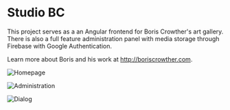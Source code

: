 # Studio BC

This project serves as a an Angular frontend for Boris Crowther's art gallery. There is also a full feature administration panel with media storage through Firebase with Google Authentication. 

Learn more about Boris and his work at http://boriscrowther.com.

![Homepage](https://imgur.com/pj6LBSb.png)

![Administration](https://imgur.com/wBlsrCI.png)

![Dialog](https://imgur.com/PatDJ1W.png)